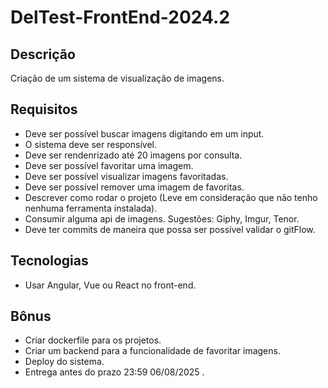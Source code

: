 # DelTest-FrontEnd-2024.2

## Descrição
Criação de um sistema de visualização de imagens.

## Requisitos
- Deve ser possível buscar imagens digitando em um input.
- O sistema deve ser responsível.
- Deve ser rendenrizado até 20 imagens por consulta.
- Deve ser possível favoritar uma imagem.
- Deve ser possível visualizar imagens favoritadas.
- Deve ser possível remover uma imagem de favoritas.
- Descrever como rodar o projeto (Leve em consideração que não tenho nenhuma ferramenta instalada).
- Consumir alguma api de imagens. Sugestões: Giphy, Imgur, Tenor.
- Deve ter commits de maneira que possa ser possível validar o gitFlow.

## Tecnologias
- Usar Angular, Vue ou React no front-end.

## Bônus
- Criar dockerfile para os projetos.
- Criar um backend para a funcionalidade de favoritar imagens.
- Deploy do sistema.
- Entrega antes do prazo 23:59 06/08/2025 .
